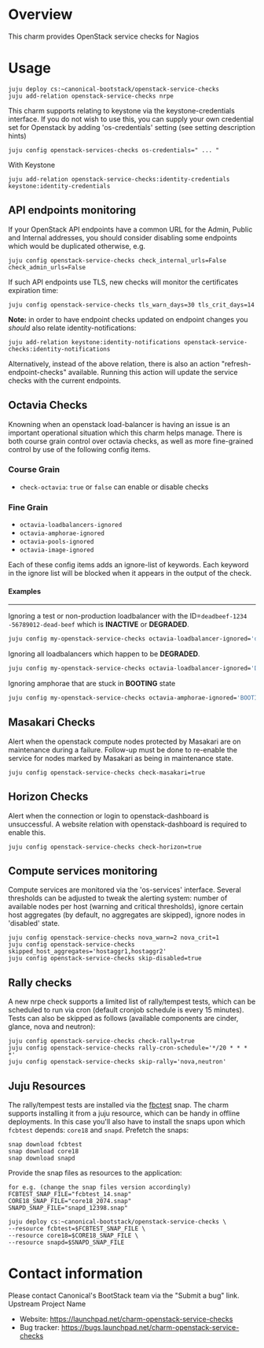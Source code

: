 # Overview

This charm provides OpenStack service checks for Nagios


# Usage

    juju deploy cs:~canonical-bootstack/openstack-service-checks
    juju add-relation openstack-service-checks nrpe

This charm supports relating to keystone via the keystone-credentials
interface.  If you do not wish to use this, you can supply your own credential
set for Openstack by  adding 'os-credentials' setting (see setting description
hints)

    juju config openstack-services-checks os-credentials=" ... "

With Keystone

    juju add-relation openstack-service-checks:identity-credentials keystone:identity-credentials


## API endpoints monitoring

If your OpenStack API endpoints have a common URL for the Admin, Public and
Internal addresses, you should consider disabling some endpoints which would be
duplicated otherwise, e.g.

    juju config openstack-service-checks check_internal_urls=False check_admin_urls=False

If such API endpoints use TLS, new checks will monitor the certificates expiration time:

    juju config openstack-service-checks tls_warn_days=30 tls_crit_days=14

**Note:** in order to have endpoint checks updated on endpoint changes you *should* also relate identity-notifications:

    juju add-relation keystone:identity-notifications openstack-service-checks:identity-notifications

Alternatively, instead of the above relation, there is also an action "refresh-endpoint-checks" available. Running this action will update the service checks with the current endpoints.

## Octavia Checks

Knowning when an openstack load-balancer is having an issue is an important
operational situation which this charm helps manage.  There is both course
grain control over octavia checks, as well as more fine-grained control by
use of the following config items.

### Course Grain

  * `check-octavia`: `true` or `false` can enable or disable checks
  
### Fine Grain

  * `octavia-loadbalancers-ignored`
  * `octavia-amphorae-ignored`
  * `octavia-pools-ignored`
  * `octavia-image-ignored`

Each of these config items adds an ignore-list of keywords. Each keyword in
the ignore list will be blocked when it appears in the output of the check. 

#### Examples

---------------
Ignoring a test or non-production loadbalancer with the ID=`deadbeef-1234
-56789012-dead-beef` which is __INACTIVE__ or __DEGRADED__.
```bash
juju config my-openstack-service-checks octavia-loadbalancer-ignored='deadbeef-1234-56789012-dead-beef,'
```

Ignoring all loadbalancers which happen to be __DEGRADED__.
```bash
juju config my-openstack-service-checks octavia-loadbalancer-ignored='DEGRADED,'
```

Ignoring amphorae that are stuck in __BOOTING__ state
```bash
juju config my-openstack-service-checks octavia-amphorae-ignored='BOOTING,'
```

## Masakari Checks

Alert when the openstack compute nodes protected by Masakari are on maintenance
during a failure. Follow-up must be done to re-enable the service for nodes
marked by Masakari as being in maintenance state.

    juju config openstack-service-checks check-masakari=true

## Horizon Checks

Alert when the connection or login to openstack-dashboard is unsuccessful. A website
relation with openstack-dashboard is required to enable this.

    juju config openstack-service-checks check-horizon=true

## Compute services monitoring

Compute services are monitored via the 'os-services' interface. Several thresholds can
be adjusted to tweak the alerting system: number of available nodes per host (warning
and critical thresholds), ignore certain host aggregates (by default, no aggregates
are skipped), ignore nodes in 'disabled' state.

    juju config openstack-service-checks nova_warn=2 nova_crit=1
    juju config openstack-service-checks skipped_host_aggregates='hostaggr1,hostaggr2'
    juju config openstack-service-checks skip-disabled=true

## Rally checks

A new nrpe check supports a limited list of rally/tempest tests, which can be
scheduled to run via cron (default cronjob schedule is every 15 minutes). Tests
can also be skipped as follows (available components are cinder, glance, nova and
neutron):

    juju config openstack-service-checks check-rally=true
    juju config openstack-service-checks rally-cron-schedule='*/20 * * * *'
    juju config openstack-service-checks skip-rally='nova,neutron'

## Juju Resources

The rally/tempest tests are installed via the
[fbctest](https://snapcraft.io/fcbtest) snap. The charm supports installing it
from a juju resource, which can be handy in offline deployments. In this case
you'll also have to install the snaps upon which `fcbtest` depends: `core18`
and `snapd`. Prefetch the snaps:

    snap download fcbtest
    snap download core18
    snap download snapd

Provide the snap files as resources to the application:

    for e.g. (change the snap files version accordingly)
    FCBTEST_SNAP_FILE="fcbtest_14.snap"
    CORE18_SNAP_FILE="core18_2074.snap"
    SNAPD_SNAP_FILE="snapd_12398.snap"

    juju deploy cs:~canonical-bootstack/openstack-service-checks \
    --resource fcbtest=$FCBTEST_SNAP_FILE \
    --resource core18=$CORE18_SNAP_FILE \
    --resource snapd=$SNAPD_SNAP_FILE

# Contact information

Please contact Canonical's BootStack team via the "Submit a bug" link.
Upstream Project Name

 * Website: https://launchpad.net/charm-openstack-service-checks
 * Bug tracker: https://bugs.launchpad.net/charm-openstack-service-checks

